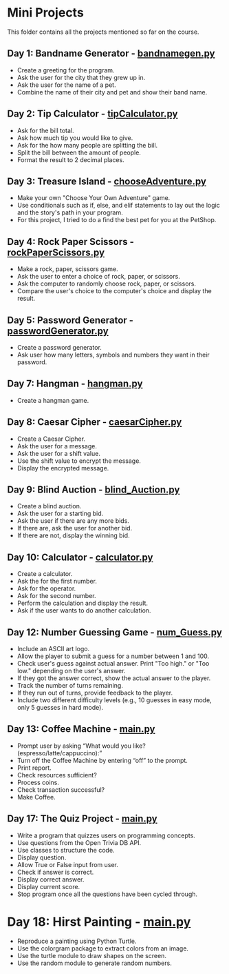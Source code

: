 # Mini Projects

This folder contains all the projects mentioned so far on the course.

## Day 1: Bandname Generator - [bandnamegen.py](https://github.com/patriciaong977/100-Days-of-Python/blob/master/Mini%20Projects/bandnamegen.py)

- Create a greeting for the program.
- Ask the user for the city that they grew up in.
- Ask the user for the name of a pet.
- Combine the name of their city and pet and show their band name.

## Day 2: Tip Calculator - [tipCalculator.py](https://github.com/patriciaong977/100-Days-of-Python/blob/master/Mini%20Projects/bandnamegen.py)

- Ask for the bill total.
- Ask how much tip you would like to give.
- Ask for the how many people are splitting the bill.
- Split the bill between the amount of people.
- Format the result to 2 decimal places.

## Day 3: Treasure Island - [chooseAdventure.py](https://github.com/patriciaong977/100-Days-of-Python/blob/master/Mini%20Projects/chooseAdventure.py)

- Make your own "Choose Your Own Adventure" game.
- Use conditionals such as if, else, and elif statements to lay out the logic and the story's path in your program.
- For this project, I tried to do a find the best pet for you at the PetShop.

## Day 4: Rock Paper Scissors - [rockPaperScissors.py](https://github.com/patriciaong977/100-Days-of-Python/blob/master/Mini%20Projects/rockPaperScissors.py)

- Make a rock, paper, scissors game.
- Ask the user to enter a choice of rock, paper, or scissors.
- Ask the computer to randomly choose rock, paper, or scissors.
- Compare the user's choice to the computer's choice and display the result.

## Day 5: Password Generator - [passwordGenerator.py](https://github.com/patriciaong977/100-Days-of-Python/blob/master/Mini%20Projects/createPWGen.py)

- Create a password generator.
- Ask user how many letters, symbols and numbers they want in their password.

## Day 7: Hangman - [hangman.py](https://github.com/patriciaong977/100-Days-of-Python/blob/master/Mini%20Projects/Hangman/hangman.py)

- Create a hangman game.

## Day 8: Caesar Cipher - [caesarCipher.py](https://github.com/patriciaong977/100-Days-of-Python/blob/master/Mini%20Projects/caesarCipher/caesarCipher.py)
- Create a Caesar Cipher.
- Ask the user for a message.
- Ask the user for a shift value.
- Use the shift value to encrypt the message.
- Display the encrypted message.

## Day 9: Blind Auction - [blind_Auction.py](https://github.com/patriciaong977/100-Days-of-Python/blob/master/Mini%20Projects/blindAuction/blind_Auction.py)
- Create a blind auction.
- Ask the user for a starting bid.
- Ask the user if there are any more bids.
- If there are, ask the user for another bid.
- If there are not, display the winning bid.

## Day 10: Calculator - [calculator.py](https://github.com/patriciaong977/100-Days-of-Python/blob/master/Mini%20Projects/calculator/calculator.py)
- Create a calculator.
- Ask the for the first number.
- Ask for the operator.
- Ask for the second number.
- Perform the calculation and display the result.
- Ask if the user wants to do another calculation.

## Day 12: Number Guessing Game - [num_Guess.py](https://github.com/patriciaong977/100-Days-of-Python/blob/master/Mini%20Projects/numberGuessing/num_Guess.py)
- Include an ASCII art logo.
- Allow the player to submit a guess for a number between 1 and 100.
- Check user's guess against actual answer. Print "Too high." or "Too low." depending on the user's answer.
- If they got the answer correct, show the actual answer to the player.
- Track the number of turns remaining.
- If they run out of turns, provide feedback to the player.
- Include two different difficulty levels (e.g., 10 guesses in easy mode, only 5 guesses in hard mode).

## Day 13: Coffee Machine - [main.py](https://github.com/patriciaong977/100-Days-of-Python/blob/master/Mini%20Projects/coffeeMachine/main.py)
- Prompt user by asking “What would you like? (espresso/latte/cappuccino):”
- Turn off the Coffee Machine by entering “off” to the prompt.
- Print report.
- Check resources sufficient?
- Process coins.
- Check transaction successful?
- Make Coffee.

## Day 17: The Quiz Project - [main.py](https://github.com/patriciaong977/100-Days-of-Python/blob/master/Mini%20Projects/Quiz%20Project/main.py)
- Write a program that quizzes users on programming concepts.
- Use questions from the Open Trivia DB API.
- Use classes to structure the code.
- Display question.
- Allow True or False input from user.
- Check if answer is correct.
- Display correct answer.
- Display current score.
- Stop program once all the questions have been cycled through.

# Day 18: Hirst Painting - [main.py]()
- Reproduce a painting using Python Turtle.
- Use the colorgram package to extract colors from an image.
- Use the turtle module to draw shapes on the screen.
- Use the random module to generate random numbers.
